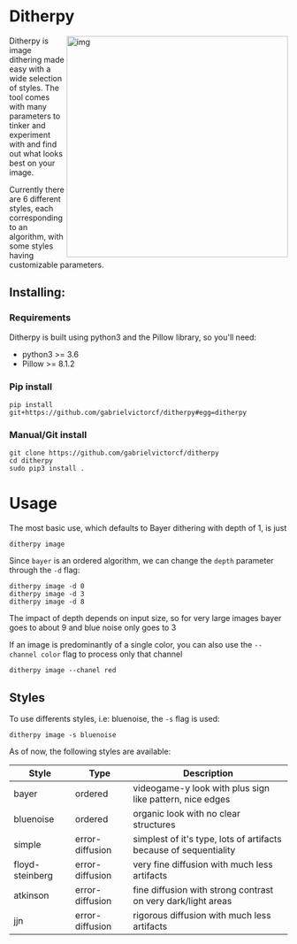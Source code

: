 # Ditherpy
<img src="https://i.imgur.com/pNedu6i.png" alt="img" align="right" width="400px">

Ditherpy is image dithering made easy with a wide selection of styles.
The tool comes with many parameters to tinker and experiment with and
find out what looks best on your image.

Currently there are 6 different styles, each corresponding to an algorithm, with
some styles having customizable parameters.

## Installing:

### Requirements
Ditherpy is built using python3 and the Pillow library, so you'll need:
* python3 >= 3.6
* Pillow >= 8.1.2

### Pip install
	pip install git+https://github.com/gabrielvictorcf/ditherpy#egg=ditherpy

### Manual/Git install
	git clone https://github.com/gabrielvictorcf/ditherpy
	cd ditherpy
	sudo pip3 install .

# Usage
The most basic use, which defaults to Bayer dithering with depth of 1, is just

	ditherpy image

Since `bayer` is an ordered algorithm, we can change the `depth` parameter
through the `-d` flag:

    ditherpy image -d 0
    ditherpy image -d 3
    ditherpy image -d 8

The impact of depth depends on input size, so for very large images bayer goes to
about 9 and blue noise only goes to 3

If an image is predominantly of a single color, you can also use the `--channel color`
flag to process only that channel

	ditherpy image --chanel red

## Styles
To use differents styles, i.e: bluenoise, the `-s` flag is used:

	ditherpy image -s bluenoise

As of now, the following styles are available:

Style | Type | Description
------|------|------------
bayer | ordered | videogame-y look with plus sign like pattern, nice edges
bluenoise | ordered | organic look with no clear structures
simple | error-diffusion | simplest of it's type, lots of artifacts because of sequentiality
floyd-steinberg | error-diffusion | very fine diffusion with much less artifacts
atkinson | error-diffusion | fine diffusion with strong contrast on very dark/light areas
jjn | error-diffusion | rigorous diffusion with much less artifacts